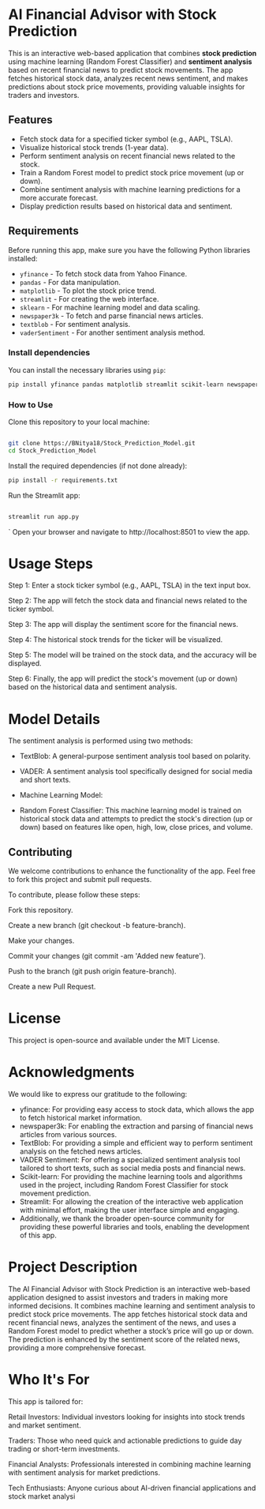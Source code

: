 # AI Financial Advisor with Stock Prediction

This is an interactive web-based application that combines **stock prediction** using machine learning (Random Forest Classifier) and **sentiment analysis** based on recent financial news to predict stock movements. The app fetches historical stock data, analyzes recent news sentiment, and makes predictions about stock price movements, providing valuable insights for traders and investors.

## Features

- Fetch stock data for a specified ticker symbol (e.g., AAPL, TSLA).
- Visualize historical stock trends (1-year data).
- Perform sentiment analysis on recent financial news related to the stock.
- Train a Random Forest model to predict stock price movement (up or down).
- Combine sentiment analysis with machine learning predictions for a more accurate forecast.
- Display prediction results based on historical data and sentiment.

## Requirements

Before running this app, make sure you have the following Python libraries installed:

- `yfinance` - To fetch stock data from Yahoo Finance.
- `pandas` - For data manipulation.
- `matplotlib` - To plot the stock price trend.
- `streamlit` - For creating the web interface.
- `sklearn` - For machine learning model and data scaling.
- `newspaper3k` - To fetch and parse financial news articles.
- `textblob` - For sentiment analysis.
- `vaderSentiment` - For another sentiment analysis method.

### Install dependencies

You can install the necessary libraries using `pip`:

```bash
pip install yfinance pandas matplotlib streamlit scikit-learn newspaper3k textblob vaderSentiment
```
### How to Use


Clone this repository to your local machine:

```bash

git clone https://BNitya18/Stock_Prediction_Model.git
cd Stock_Prediction_Model
```
Install the required dependencies (if not done already):

```bash
pip install -r requirements.txt
```

Run the Streamlit app:

```bash

streamlit run app.py
```

` Open your browser and navigate to http://localhost:8501 to view the app.

# Usage Steps

Step 1: Enter a stock ticker symbol (e.g., AAPL, TSLA) in the text input box.

Step 2: The app will fetch the stock data and financial news related to the ticker symbol.

Step 3: The app will display the sentiment score for the financial news.

Step 4: The historical stock trends for the ticker will be visualized.

Step 5: The model will be trained on the stock data, and the accuracy will be displayed.

Step 6: Finally, the app will predict the stock's movement (up or down) based on the historical data and sentiment analysis.

# Model Details



The sentiment analysis is performed using two methods:

- TextBlob: A general-purpose sentiment analysis tool based on polarity.

- VADER: A sentiment analysis tool specifically designed for social media and short texts.

- Machine Learning Model:

- Random Forest Classifier: This machine learning model is trained on historical stock data and attempts to predict the stock's direction (up or down) based on features like open, high, low, close prices, and volume.

## Contributing

We welcome contributions to enhance the functionality of the app. Feel free to fork this project and submit pull requests.


To contribute, please follow these steps:


Fork this repository.

Create a new branch (git checkout -b feature-branch).

Make your changes.

Commit your changes (git commit -am 'Added new feature').

Push to the branch (git push origin feature-branch).

Create a new Pull Request.

# License

This project is open-source and available under the MIT License.


# Acknowledgments

We would like to express our gratitude to the following:


- yfinance: For providing easy access to stock data, which allows the app to fetch historical market information.
- newspaper3k: For enabling the extraction and parsing of financial news articles from various sources.
- TextBlob: For providing a simple and efficient way to perform sentiment analysis on the fetched news articles.
- VADER Sentiment: For offering a specialized sentiment analysis tool tailored to short texts, such as social media posts and financial news.
- Scikit-learn: For providing the machine learning tools and algorithms used in the project, including Random Forest Classifier for stock movement prediction.
- Streamlit: For allowing the creation of the interactive web application with minimal effort, making the user interface simple and engaging.
- Additionally, we thank the broader open-source community for providing these powerful libraries and tools, enabling the development of this app.

# Project Description

The AI Financial Advisor with Stock Prediction is an interactive web-based application designed to assist investors and traders in making more informed decisions. It combines machine learning and sentiment analysis to predict stock price movements. The app fetches historical stock data and recent financial news, analyzes the sentiment of the news, and uses a Random Forest model to predict whether a stock’s price will go up or down. The prediction is enhanced by the sentiment score of the related news, providing a more comprehensive forecast.

# Who It's For

This app is tailored for:

Retail Investors: Individual investors looking for insights into stock trends and market sentiment.

Traders: Those who need quick and actionable predictions to guide day trading or short-term investments.

Financial Analysts: Professionals interested in combining machine learning with sentiment analysis for market predictions.

Tech Enthusiasts: Anyone curious about AI-driven financial applications and stock market analysi
